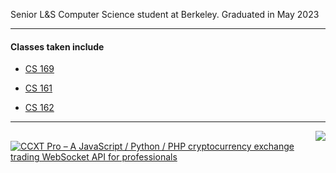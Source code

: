 Senior L&S Computer Science student at Berkeley. Graduated in May 2023

---

#### Classes taken include

* [CS 169](https://www2.eecs.berkeley.edu/Courses/CS169/)

* [CS 161](https://cs161.org)

* [CS 162](https://cs162.org)

---

<a href="https://github.com/ccxt/ccxt">
    <img style="float: right;" src="https://github-readme-stats.vercel.app/api/pin/?username=ccxt&repo=ccxt" />
</a>

[![CCXT Pro – A JavaScript / Python / PHP cryptocurrency exchange trading WebSocket API for professionals](https://user-images.githubusercontent.com/1294454/83935830-0061e400-a7c6-11ea-8215-92983a611531.png)](https://ccxt.pro)
